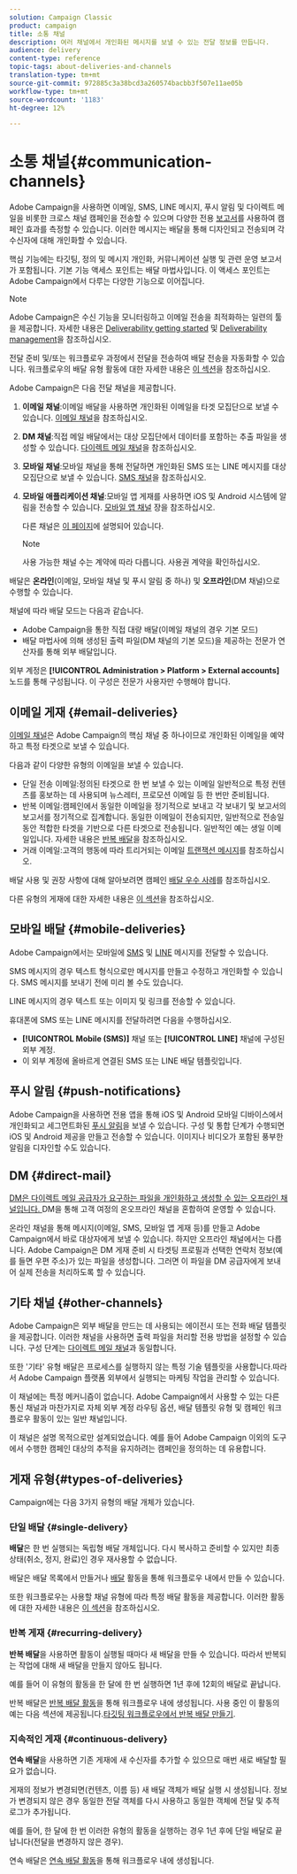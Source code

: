 ```yaml
---
solution: Campaign Classic
product: campaign
title: 소통 채널
description: 여러 채널에서 개인화된 메시지를 보낼 수 있는 전달 정보를 만듭니다.
audience: delivery
content-type: reference
topic-tags: about-deliveries-and-channels
translation-type: tm+mt
source-git-commit: 972885c3a38bcd3a260574bacbb3f507e11ae05b
workflow-type: tm+mt
source-wordcount: '1183'
ht-degree: 12%

---
```



# 소통 채널{#communication-channels}

Adobe Campaign을 사용하면 이메일, SMS, LINE 메시지, 푸시 알림 및 다이렉트 메일을 비롯한 크로스 채널 캠페인을 전송할 수 있으며 다양한 전용 [보고서](../../reporting/using/delivery-reports.md)를 사용하여 캠페인 효과를 측정할 수 있습니다. 이러한 메시지는 배달을 통해 디자인되고 전송되며 각 수신자에 대해 개인화할 수 있습니다.

핵심 기능에는 타깃팅, 정의 및 메시지 개인화, 커뮤니케이션 실행 및 관련 운영 보고서가 포함됩니다. 기본 기능 액세스 포인트는 배달 마법사입니다. 이 액세스 포인트는 Adobe Campaign에서 다루는 다양한 기능으로 이어집니다.

>[!NOTE]
>
>Adobe Campaign은 수신 기능을 모니터링하고 이메일 전송을 최적화하는 일련의 툴을 제공합니다. 자세한 내용은 [Deliverability getting started](../../delivery/using/deliverability-key-points.md) 및 [Deliverability management](../../delivery/using/about-deliverability.md)을 참조하십시오.

전달 준비 및/또는 워크플로우 과정에서 전달을 전송하여 배달 전송을 자동화할 수 있습니다. 워크플로우의 배달 유형 활동에 대한 자세한 내용은 [이 섹션](../../workflow/using/about-action-activities.md)을 참조하십시오.

Adobe Campaign은 다음 전달 채널을 제공합니다.

1. **이메일 채널**:이메일 배달을 사용하면 개인화된 이메일을 타겟 모집단으로 보낼 수 있습니다. [이메일 채널](../../delivery/using/about-email-channel.md)을 참조하십시오.
1. **DM 채널**:직접 메일 배달에서는 대상 모집단에서 데이터를 포함하는 추출 파일을 생성할 수 있습니다. [다이렉트 메일 채널](../../delivery/using/about-direct-mail-channel.md)을 참조하십시오.
1. **모바일 채널**:모바일 채널을 통해 전달하면 개인화된 SMS 또는 LINE 메시지를 대상 모집단으로 보낼 수 있습니다. [SMS 채널](../../delivery/using/sms-channel.md)을 참조하십시오.
1. **모바일 애플리케이션 채널**:모바일 앱 게재를 사용하면 iOS 및 Android 시스템에 알림을 전송할 수 있습니다. [모바일 앱 채널](../../delivery/using/about-mobile-app-channel.md) 장을 참조하십시오.

   다른 채널은 [이 페이지](../../delivery/using/steps-about-delivery-creation-steps.md#other-channels)에 설명되어 있습니다.

   >[!NOTE]
   >
   >사용 가능한 채널 수는 계약에 따라 다릅니다. 사용권 계약을 확인하십시오.

배달은 **온라인**(이메일, 모바일 채널 및 푸시 알림 중 하나) 및 **오프라인**(DM 채널)으로 수행할 수 있습니다.

채널에 따라 배달 모드는 다음과 같습니다.

* Adobe Campaign을 통한 직접 대량 배달(이메일 채널의 경우 기본 모드)
* 배달 마법사에 의해 생성된 출력 파일(DM 채널의 기본 모드)을 제공하는 전문가 연산자를 통해 외부 배달입니다.

외부 계정은 **[!UICONTROL Administration > Platform > External accounts]** 노드를 통해 구성됩니다. 이 구성은 전문가 사용자만 수행해야 합니다.

## 이메일 게재 {#email-deliveries}

[이메일 채널](../../delivery/using/about-email-channel.md)은 Adobe Campaign의 핵심 채널 중 하나이므로 개인화된 이메일을 예약하고 특정 타겟으로 보낼 수 있습니다.

다음과 같이 다양한 유형의 이메일을 보낼 수 있습니다.

* 단일 전송 이메일:정의된 타겟으로 한 번 보낼 수 있는 이메일 일반적으로 특정 컨텐츠를 홍보하는 데 사용되며 뉴스레터, 프로모션 이메일 등 한 번만 준비됩니다.
* 반복 이메일:캠페인에서 동일한 이메일을 정기적으로 보내고 각 보내기 및 보고서의 보고서를 정기적으로 집계합니다. 동일한 이메일이 전송되지만, 일반적으로 전송일 동안 적합한 타겟을 기반으로 다른 타겟으로 전송됩니다. 일반적인 예는 생일 이메일입니다. 자세한 내용은 [반복 배달](../../workflow/using/recurring-delivery.md)을 참조하십시오.
* 거래 이메일:고객의 행동에 따라 트리거되는 이메일 [트랜잭션 메시지](../../message-center/using/about-transactional-messaging.md)를 참조하십시오.

배달 사용 및 권장 사항에 대해 알아보려면 캠페인 [배달 우수 사례](../../delivery/using/delivery-best-practices.md)를 참조하십시오.

다른 유형의 게재에 대한 자세한 내용은 [이 섹션](#types-of-deliveries)을 참조하십시오.

## 모바일 배달 {#mobile-deliveries}

Adobe Campaign에서는 모바일에 [SMS](../../delivery/using/sms-channel.md) 및 [LINE](../../delivery/using/line-channel.md) 메시지를 전달할 수 있습니다.

SMS 메시지의 경우 텍스트 형식으로만 메시지를 만들고 수정하고 개인화할 수 있습니다. SMS 메시지를 보내기 전에 미리 볼 수도 있습니다.

LINE 메시지의 경우 텍스트 또는 이미지 및 링크를 전송할 수 있습니다.

휴대폰에 SMS 또는 LINE 메시지를 전달하려면 다음을 수행하십시오.

* **[!UICONTROL Mobile (SMS)]** 채널 또는 **[!UICONTROL LINE]** 채널에 구성된 외부 계정.
* 이 외부 계정에 올바르게 연결된 SMS 또는 LINE 배달 템플릿입니다.

## 푸시 알림 {#push-notifications}

Adobe Campaign을 사용하면 전용 앱을 통해 iOS 및 Android 모바일 디바이스에서 개인화되고 세그먼트화된 [푸시 알림](../../delivery/using/about-mobile-app-channel.md)을 보낼 수 있습니다. 구성 및 통합 단계가 수행되면 iOS 및 Android 제공을 만들고 전송할 수 있습니다. 이미지나 비디오가 포함된 풍부한 알림을 디자인할 수도 있습니다.

## DM {#direct-mail}

[DM은 다이렉트 메일 공급자가 요구하는 파일을 개인화하고 생성할 수 있는 오프라인 채널입니다. ](../../delivery/using/about-direct-mail-channel.md) DM을 통해 고객 여정의 온오프라인 채널을 혼합하여 운영할 수 있습니다.

온라인 채널을 통해 메시지(이메일, SMS, 모바일 앱 게재 등)를 만들고 Adobe Campaign에서 바로 대상자에게 보낼 수 있습니다. 하지만 오프라인 채널에서는 다릅니다. Adobe Campaign은 DM 게재 준비 시 타겟팅 프로필과 선택한 연락처 정보(예를 들면 우편 주소)가 있는 파일을 생성합니다. 그러면 이 파일을 DM 공급자에게 보내어 실제 전송을 처리하도록 할 수 있습니다.

## 기타 채널 {#other-channels}

Adobe Campaign은 외부 배달을 만드는 데 사용되는 에이전시 또는 전화 배달 템플릿을 제공합니다. 이러한 채널을 사용하면 출력 파일을 처리할 전용 방법을 설정할 수 있습니다. 구성 단계는 [다이렉트 메일 채널](../../delivery/using/about-direct-mail-channel.md)과 동일합니다.

또한 &#39;기타&#39; 유형 배달은 프로세스를 실행하지 않는 특정 기술 템플릿을 사용합니다.따라서 Adobe Campaign 플랫폼 외부에서 실행되는 마케팅 작업을 관리할 수 있습니다.

이 채널에는 특정 메커니즘이 없습니다. Adobe Campaign에서 사용할 수 있는 다른 통신 채널과 마찬가지로 자체 외부 계정 라우팅 옵션, 배달 템플릿 유형 및 캠페인 워크플로우 활동이 있는 일반 채널입니다.

이 채널은 설명 목적으로만 설계되었습니다. 예를 들어 Adobe Campaign 이외의 도구에서 수행한 캠페인 대상의 추적을 유지하려는 캠페인을 정의하는 데 유용합니다.

## 게재 유형{#types-of-deliveries}

Campaign에는 다음 3가지 유형의 배달 개체가 있습니다.

### 단일 배달 {#single-delivery}

**배달**&#x200B;은 한 번 실행되는 독립형 배달 개체입니다. 다시 복사하고 준비할 수 있지만 최종 상태(취소, 정지, 완료)인 경우 재사용할 수 없습니다.

배달은 배달 목록에서 만들거나 [배달](../../workflow/using/delivery.md) 활동을 통해 워크플로우 내에서 만들 수 있습니다.

또한 워크플로우는 사용할 채널 유형에 따라 특정 배달 활동을 제공합니다. 이러한 활동에 대한 자세한 내용은 [이 섹션](../../workflow/using/cross-channel-deliveries.md)을 참조하십시오.

### 반복 게재 {#recurring-delivery}

**반복 배달**&#x200B;을 사용하면 활동이 실행될 때마다 새 배달을 만들 수 있습니다. 따라서 반복되는 작업에 대해 새 배달을 만들지 않아도 됩니다.

예를 들어 이 유형의 활동을 한 달에 한 번 실행하면 1년 후에 12회의 배달로 끝납니다.

반복 배달은 [반복 배달 활동](../../workflow/using/recurring-delivery.md)을 통해 워크플로우 내에 생성됩니다. 사용 중인 이 활동의 예는 다음 섹션에 제공됩니다.[타깃팅 워크플로우에서 반복 배달 만들기](../../workflow/using/sending-a-birthday-email.md#creating-a-recurring-delivery-in-a-targeting-workflow).

### 지속적인 게재 {#continuous-delivery}

**연속 배달**&#x200B;을 사용하면 기존 게재에 새 수신자를 추가할 수 있으므로 매번 새로 배달할 필요가 없습니다.

게재의 정보가 변경되면(컨텐츠, 이름 등) 새 배달 객체가 배달 실행 시 생성됩니다. 정보가 변경되지 않은 경우 동일한 전달 객체를 다시 사용하고 동일한 객체에 전달 및 추적 로그가 추가됩니다.

예를 들어, 한 달에 한 번 이러한 유형의 활동을 실행하는 경우 1년 후에 단일 배달로 끝납니다(전달을 변경하지 않은 경우).

연속 배달은 [연속 배달 활동](../../workflow/using/continuous-delivery.md)을 통해 워크플로우 내에 생성됩니다.
